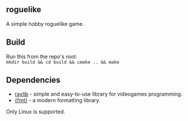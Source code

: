 ## roguelike

A simple hobby roguelike game.

## Build

Run this from the repo's root:  
`mkdir build && cd build && cmake .. && make`

## Dependencies

- [raylib](https://www.raylib.com/) - simple and easy-to-use library for videogames programming.
- [{fmt}](https://github.com/fmtlib/fmt) - a modern formatting library. 

Only Linux is supported.
